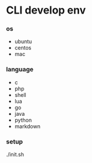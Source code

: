 # CLI develop env 
### os
* ubuntu
* centos
* mac
### language
- c
- php
- shell
- lua
- go
- java
- python
- markdown

### setup
 ./init.sh
